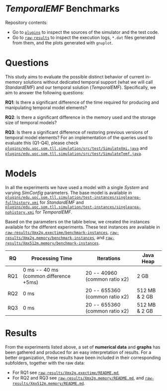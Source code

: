 # *TemporalEMF* Benchmarks

Repository contents:

* Go to [`plugins`](plugins/) to inspect the sources of the simulator and the test code.
* Go to [`raw-results`](raw-results/) to inspect the execution logs, `*.dat` files generated from them, and the plots generated with `gnuplot`.


# Questions

This study aims to evaluate the possible distinct behavior of current in-memory solutions without dedicated temporal support (what we will call *StandardEMF*) and our temporal solution (*TemporalEMF*). Specifically, we aim to answer the following questions:

**RQ1**: Is there a significant difference of the time required for producing and manipulating temporal model elements? 

**RQ2**: Is there a significant difference in the memory used and the storage size of temporal models? 

**RQ3**: Is there a significant difference of restoring previous versions of temporal model elements? For an implementation of the queries used to evaluate this (Q1-Q4), please check  [`plugins/edu.uoc.som.tll.simulation/src/test/SimulateXmi.java`](plugins/edu.uoc.som.tll.simulation/src/test/SimulateXmi.java) and [`plugins/edu.uoc.som.tll.simulation/src/test/SimulateTemf.java`](plugins/edu.uoc.som.tll.simulation/src/test/SimulateTemf.java).



# Models

In all the experiments we have used a model with a single *System* and varying *SimConfig* parameters. The base model is available in [`plugins/edu.uoc.som.tll.simulation/test-instances/singlearea-fullhistory.xmi`](plugins/edu.uoc.som.tll.simulation/test-instances/singlearea-fullhistory.xmi) for *StandardEMF* and [`plugins/edu.uoc.som.tll.simulation/test-instances/singlearea-nohistory.xmi`](plugins/edu.uoc.som.tll.simulation/test-instances/singlearea-nohistory.xmi) for *TemporalEMF*.

Based on the parameters on the table below, we created the instances available for the different experiments. These test instances are available in [`raw-results/Xmx2g.exectime/benchmark-instances`](raw-results/Xmx2g.exectime/benchmark-instances), [`raw-results/Xmx2g.memory/benchmark-instances`](raw-results/Xmx2g.memory/benchmark-instances), and [`raw-results/Xmx512m.memory/benchmark-instances`](raw-results/Xmx512m.memory/benchmark-instances).


| RQ  |               Processing Time          |            Iterations          |   Java Heap   |
|-----|----------------------------------------|--------------------------------|---------------|
| RQ1 | 0 ms -- 40 ms (common difference +5ms) | 20 -- 40960 (common ratio  x2) | 2 GB          |
| RQ2 | 0 ms                                   | 20 -- 655360 (common ratio x2) | 512 MB & 2 GB |
| RQ3 | 0 ms                                   | 20 -- 655360 (common ratio x2) | 512 MB & 2 GB |


# Results

From the experiments listed above, a set of **numerical data** and **graphs** has been gathered and produced for an easy interpretation of results.
For a better organization, these results have been included in their corresponding subfolders, together with the raw data:

* For RQ1 see [`raw-results/Xmx2g.exectime/README.md`](raw-results/Xmx2g.exectime/README.md),
* For RQ2 and RQ3 see [`raw-results/Xmx2g.memory/README.md`](raw-results/Xmx2g.memory/README.md), and [`raw-results/Xmx512m.memory/README.md`](raw-results/Xmx512m.memory/README.md).
